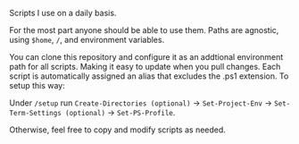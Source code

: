 Scripts I use on a daily basis.

For the most part anyone should be able to use them.
Paths are agnostic, using `$home`, `/`, and environment variables.

You can clone this repository and configure it as an addtional environment path for all scripts. Making it easy to update when you pull changes. Each script is automatically assigned an alias that excludes the .ps1 extension. To setup this way:

Under `/setup` run `Create-Directories (optional)` -> `Set-Project-Env` -> `Set-Term-Settings (optional)` -> `Set-PS-Profile`.

Otherwise, feel free to copy and modify scripts as needed.
